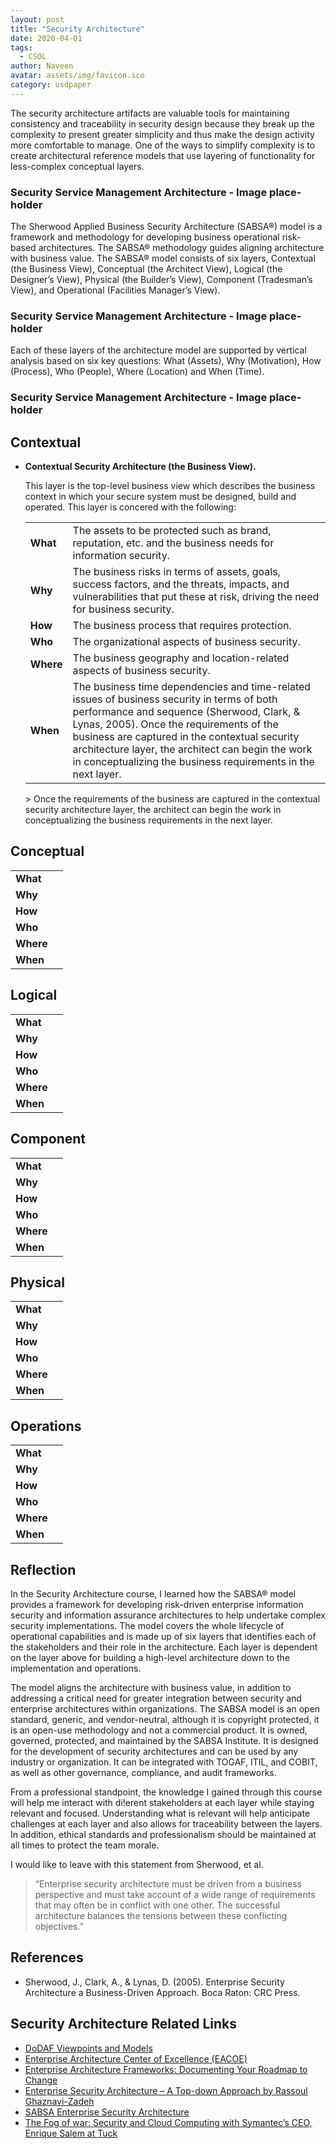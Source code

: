 ```yaml
---
layout: post
title: "Security Architecture"
date: 2020-04-01
tags:
  - CSOL
author: Naveen
avatar: assets/img/favicon.ico
category: usdpaper
---
```


The security architecture artifacts are valuable tools for maintaining consistency and traceability in security design because they break up the complexity to present greater simplicity and thus make the design activity more comfortable to manage. One of the ways to simplify complexity is to create architectural reference models that use layering of functionality for less-complex conceptual layers.

###  Security Service Management Architecture - Image place-holder

The Sherwood Applied Business Security Architecture (SABSA®) model is a framework and methodology for developing business operational risk-based architectures. The SABSA® methodology guides aligning architecture with business value. The SABSA® model consists of six layers, Contextual (the Business View), Conceptual (the Architect View), Logical (the Designer’s View), Physical (the Builder’s View), Component (Tradesman’s View), and Operational (Facilities Manager’s View).

###  Security Service Management Architecture - Image place-holder

Each of these layers of the architecture model are supported by vertical analysis based on six key questions: What (Assets), Why (Motivation), How (Process), Who (People), Where (Location) and When (Time).

###  Security Service Management Architecture - Image place-holder


## Contextual 

- **Contextual Security Architecture (the Business View).**

  This layer is the top-level business view which describes the business context in which your secure system must be designed, build and operated. This layer is concered with the following:

  <table>
    <tr>
      <td>
        <b>What</b>
      </td>
      <td>
      The assets to be protected such as brand, reputation, etc. and the business needs for information security.
      </td>
    </tr>
        <tr>
      <td>
        <b>Why</b>
      </td>
      <td>
      The business risks in terms of assets, goals, success factors, and the threats, impacts, and vulnerabilities that put these at risk, driving the need for business security.
      </td>
    </tr>
        <tr>
      <td>
        <b>How</b>
      </td>
      <td>
      The business process that requires protection.
      </td>
    </tr>
      <tr>
      <td>
      <b>Who</b>
      </td>
      <td>
      The organizational aspects of business security.
      </td>
    </tr>
        <tr>
      <td>
        <b>Where</b>
      </td>
      <td>
      The business geography and location-related aspects of business security.
      </td>
    </tr>
        <tr>
      <td>
        <b>When</b>
      </td>
      <td>
      The business time dependencies and time-related issues of business security in terms of both performance and sequence (Sherwood, Clark, & Lynas, 2005). Once the requirements of the business are captured in the contextual security architecture layer, the architect can begin the work in conceptualizing the business requirements in the next layer.
      </td>
    </tr>
  </table>
  > Once the requirements of the business are captured in the contextual security architecture layer, the architect can begin the work in conceptualizing the business requirements in the next layer.


## Conceptual
<table>
    <tr>
      <td>
        <b>What</b>
      </td>
      <td>
      </td>
    </tr>
        <tr>
      <td>
        <b>Why</b>
      </td>
      <td>
      </td>
    </tr>
        <tr>
      <td>
        <b>How</b>
      </td>
      <td>
      </td>
    </tr>
        <tr>
      <td>
        <b>Who</b>
      </td>
      <td>
      </td>
    </tr>
        <tr>
      <td>
        <b>Where</b>
      </td>
      <td>
      </td>
    </tr>
        <tr>
      <td>
        <b>When</b>
      </td>
      <td>
      </td>
    </tr>
  </table>
  

## Logical 
<table>
    <tr>
      <td>
        <b>What</b>
      </td>
      <td>
      </td>
    </tr>
        <tr>
      <td>
        <b>Why</b>
      </td>
      <td>
      </td>
    </tr>
        <tr>
      <td>
        <b>How</b>
      </td>
      <td>
      </td>
    </tr>
        <tr>
      <td>
        <b>Who</b>
      </td>
      <td>
      </td>
    </tr>
        <tr>
      <td>
        <b>Where</b>
      </td>
      <td>
      </td>
    </tr>
        <tr>
      <td>
        <b>When</b>
      </td>
      <td>
      </td>
    </tr>
  </table>

## Component
<table>
    <tr>
      <td>
        <b>What</b>
      </td>
      <td>
      </td>
    </tr>
        <tr>
      <td>
        <b>Why</b>
      </td>
      <td>
      </td>
    </tr>
        <tr>
      <td>
        <b>How</b>
      </td>
      <td>
      </td>
    </tr>
        <tr>
      <td>
        <b>Who</b>
      </td>
      <td>
      </td>
    </tr>
        <tr>
      <td>
        <b>Where</b>
      </td>
      <td>
      </td>
    </tr>
        <tr>
      <td>
        <b>When</b>
      </td>
      <td>
      </td>
    </tr>
  </table>

## Physical 
<table>
    <tr>
      <td>
        <b>What</b>
      </td>
      <td>
      </td>
    </tr>
        <tr>
      <td>
        <b>Why</b>
      </td>
      <td>
      </td>
    </tr>
        <tr>
      <td>
        <b>How</b>
      </td>
      <td>
      </td>
    </tr>
        <tr>
      <td>
        <b>Who</b>
      </td>
      <td>
      </td>
    </tr>
        <tr>
      <td>
        <b>Where</b>
      </td>
      <td>
      </td>
    </tr>
        <tr>
      <td>
        <b>When</b>
      </td>
      <td>
      </td>
    </tr>
  </table>

## Operations
<table>
    <tr>
      <td>
        <b>What</b>
      </td>
      <td>
      </td>
    </tr>
        <tr>
      <td>
        <b>Why</b>
      </td>
      <td>
      </td>
    </tr>
        <tr>
      <td>
        <b>How</b>
      </td>
      <td>
      </td>
    </tr>
        <tr>
      <td>
        <b>Who</b>
      </td>
      <td>
      </td>
    </tr>
        <tr>
      <td>
        <b>Where</b>
      </td>
      <td>
      </td>
    </tr>
        <tr>
      <td>
        <b>When</b>
      </td>
      <td>
      </td>
    </tr>
  </table>

## Reflection

In the Security Architecture course, I learned how the SABSA® model provides a framework for developing risk-driven enterprise information security and information assurance architectures to help undertake complex security implementations. The model covers the whole lifecycle of operational capabilities and is made up of six layers that identifies each of the stakeholders and their role in the architecture. Each layer is dependent on the layer above for building a high-level architecture down to the implementation and operations.

The model aligns the architecture with business value, in addition to addressing a critical need for greater integration between security and enterprise architectures within organizations. The SABSA model is an open standard, generic, and vendor-neutral, although it is copyright protected, it is an open-use methodology and not a commercial product. It is owned, governed, protected, and maintained by the SABSA Institute. It is designed for the development of security architectures and can be used by any industry or organization. It can be integrated with TOGAF, ITIL, and COBIT, as well as other governance, compliance, and audit frameworks.

From a professional standpoint, the knowledge I gained through this course will help me interact with di!erent stakeholders at each layer while staying relevant and focused. Understanding what is relevant will help anticipate challenges at each layer and also allows for traceability between the layers. In addition, ethical standards and professionalism should be maintained at all times to protect the team morale.

I would like to leave with this statement from Sherwood, et al.
> “Enterprise security architecture must be driven from a business perspective and must take account of a wide range of requirements that may often be in conflict with one other. The successful architecture balances the tensions between these conflicting objectives.”

## References

- Sherwood, J., Clark, A., & Lynas, D. (2005). Enterprise Security Architecture a Business-Driven Approach. Boca Raton: CRC Press.

## Security Architecture Related Links

- [DoDAF Viewpoints and Models](https://dodcio.defense.gov/Library/DoD-Architecture-Framework/dodaf20_data/)
- [Enterprise Architecture Center of Excellence (EACOE)](https://www.eacoe.org/home)
- [Enterprise Architecture Frameworks: Documenting Your Roadmap to Change](https://www.altexsoft.com/blog/business/enterprise-architecture-frameworks-documenting-your-roadmap-to-change/)
- [Enterprise Security Architecture – A Top-down Approach by Rassoul Ghaznavi-Zadeh](https://www.isaca.org/resources/isaca-journal/issues/2017/volume-4/enterprise-security-architecturea-top-down-approach)
- [SABSA Enterprise Security Architecture](https://sabsa.org/sabsa-executive-summary/)
- [The Fog of war: Security and Cloud Computing with Symantec’s CEO, Enrique Salem at Tuck](https://www.cysecops.com/wp-admin/post.php?post=399&action=edit)